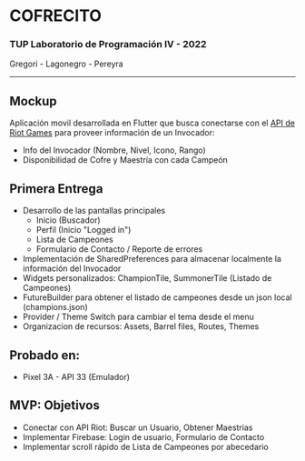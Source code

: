 # COFRECITO

### TUP Laboratorio de Programación IV - 2022
Gregori - Lagonegro - Pereyra

---

## Mockup
Aplicación movil desarrollada en Flutter que busca conectarse con el [API de Riot Games](https://developer.riotgames.com/) para proveer información de un Invocador:
- Info del Invocador (Nombre, Nivel, Icono, Rango)
- Disponibilidad de Cofre y Maestría con cada Campeón

## Primera Entrega
- Desarrollo de las pantallas principales
  - Inicio (Buscador)
  - Perfil (Inicio "Logged in")
  - Lista de Campeones
  - Formulario de Contacto / Reporte de errores
- Implementación de SharedPreferences para almacenar localmente la información del Invocador
- Widgets personalizados: ChampionTile, SummonerTile (Listado de Campeones)
- FutureBuilder para obtener el listado de campeones desde un json local (champions.json)
- Provider / Theme Switch para cambiar el tema desde el menu
- Organizacion de recursos: Assets, Barrel files, Routes, Themes

## Probado en:
- Pixel 3A - API 33 (Emulador)

## MVP: Objetivos
- Conectar con API Riot: Buscar un Usuario, Obtener Maestrias
- Implementar Firebase: Login de usuario, Formulario de Contacto
- Implementar scroll rápido de Lista de Campeones por abecedario
